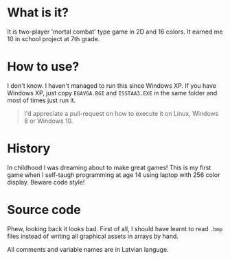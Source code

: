
# What is it?

It is two-player 'mortal combat' type game in 2D and 16 colors. It earned me 10 in school project at 7th grade.

# How to use?
I don't know. I haven't managed to run this since Windows XP. If you have Windows XP, just copy `EGAVGA.BGI` and `ISSTAA3.EXE` in the same folder and most of times just run it.

> I'd appreciate a pull-request on how to execute it on Linux, Windows 8 or Windows 10.

# History

In childhood I was dreaming about to make great games! This is my first game when I self-taugh programming at age 14 using laptop with 256 color display. Beware code style!

# Source code
Phew, looking back it looks bad. First of all, I should have learnt to read `.bmp` files instead of writing all graphical assets in arrays by hand.

All comments and variable names are in Latvian languge.
